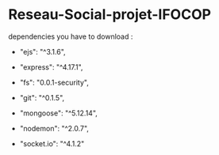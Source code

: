 # Reseau-Social-projet-IFOCOP

dependencies you have to download : 


   - "ejs": "^3.1.6",
   
   - "express": "^4.17.1",
   
   - "fs": "0.0.1-security",
   
   - "git": "^0.1.5",
   
   - "mongoose": "^5.12.14",
   
   - "nodemon": "^2.0.7",
   
   - "socket.io": "^4.1.2"
  
